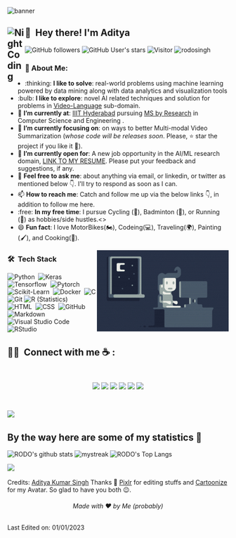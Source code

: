 ![banner](https://github.com/rodosingh/rodosingh/blob/main/avatar-grad.png)

<img alt="Night Coding" src="./assets/Hand%20Wave.gif" width='40' align="left"/><h2>👋 &nbsp;Hey there! I'm Aditya</h2>
---
![GitHub followers](https://img.shields.io/github/followers/rodosingh?style=social) ![GitHub User's stars](https://img.shields.io/github/stars/rodosingh?style=social) ![Visitor](https://visitor-badge.laobi.icu/badge?page_id=rodosingh.repoName) <img src="https://komarev.com/ghpvc/?username=rodosingh" alt="rodosingh" />

### 🤵 About Me:

<div align=left>
  <ul>
    <li>:thinking: <b>I like to solve</b>: real-world problems using machine learning powered by data mining along with data analytics and visualization tools</li>
    <li>:bulb: <b>I like to explore</b>: novel AI related techniques and solution for problems in <a href="https://en.wikipedia.org/wiki/Multimodal_learning">Video-Language</a> sub-domain.</li>
    <li>🌱 <b>I’m currently at</b>: <a href="https://www.iiit.ac.in/">IIIT Hyderabad</a> pursuing <a href="https://www.iiit.ac.in/academics/postgraduate/ms/cse/">MS by Research</a> in Computer Science and Engineering .</li>
    <li>🎯 <b>I’m currently focusing on</b>: on ways to better Multi-modal Video Summarization (<i>whose code will be releases soon</i>. Please, ⭐️ star the project if you like it 🤩).</li>
    <li>🤔 <b>I’m currently open for</b>: A new job opportunity in the AI/ML research domain, <a href="https://drive.google.com/file/d/1b2gp1qUyIQT0sl5WHZDuP87cqSEJ0vHI/view?usp=sharing">LINK TO MY RESUME</a>. Please put your feedback and suggestions, if any.</li>
    <li>💬 <b>Feel free to ask me</b>: about anything via email, or linkedin, or twitter as mentioned below 👇. I'll try to respond as soon as I can.</li>
    <li>📫 <b>How to reach me</b>: Catch and follow me up via the below links 👇, in addition to follow me here.</li>
    <li>:free: <b>In my free time</b>: I pursue Cycling (🚴), Badminton (🏸), or Running (🏃) as hobbies/side hustles.<>
    <li>😄 <b>Fun fact</b>: I love MotorBikes(🏍️), Codeing(💻), Traveling(🌍), Painting (🖌️), and Cooking(🥘).</li>
  </ul>
</div>

<img alt="Night Coding" src="https://raw.githubusercontent.com/AVS1508/AVS1508/master/assets/Night-Coding.gif" align="right"/>

### 🛠 &nbsp;Tech Stack

![Python](https://img.shields.io/badge/-Python-05122A?style=flat&logo=python)&nbsp;
![Keras](https://img.shields.io/badge/-Keras-05122A?style=flat&logo=keras)&nbsp;
![Tensorflow](https://img.shields.io/badge/-Tensorflow-05122A?style=flat&logo=tensorflow)&nbsp;
![Pytorch](https://img.shields.io/badge/-Pytorch-05122A?style=flat&logo=PyTorch)\
![Scikit-Learn](https://img.shields.io/badge/-Scikit%20Learn-05122A?style=flat&logo=scikitlearn)&nbsp;
![Docker](https://img.shields.io/badge/-Docker-05122A?style=flat&logo=Docker)&nbsp;
![C](https://img.shields.io/badge/-C-05122A?style=flat&logo=C&logoColor=A8B9CC)
![Git](https://img.shields.io/badge/-Git-05122A?style=flat&logo=git)
![R (Statistics)](https://img.shields.io/badge/-R-05122A?style=flat&logo=R&logoColor=276DC3)&nbsp;\
![HTML](https://img.shields.io/badge/-HTML-05122A?style=flat&logo=HTML5)&nbsp;
![CSS](https://img.shields.io/badge/-CSS-05122A?style=flat&logo=CSS3&logoColor=1572B6)&nbsp;
![GitHub](https://img.shields.io/badge/-GitHub-05122A?style=flat&logo=github)&nbsp;
![Markdown](https://img.shields.io/badge/-Markdown-05122A?style=flat&logo=markdown)&nbsp;\
![Visual Studio Code](https://img.shields.io/badge/-Visual%20Studio%20Code-05122A?style=flat&logo=visual-studio-code&logoColor=007ACC)&nbsp;
![RStudio](https://img.shields.io/badge/-RStudio-05122A?style=flat&logo=rstudio)&nbsp;
<!-- ![JavaScript](https://img.shields.io/badge/-JavaScript-05122A?style=flat&logo=javascript)&nbsp;
![Java](https://img.shields.io/badge/-Java-05122A?style=flat&logo=Java&logoColor=FFA518)&nbsp; -->
<!-- ![C++](https://img.shields.io/badge/-C++-05122A?style=flat&logo=C%2B%2B&logoColor=00599C)&nbsp; -->
<!-- ![React](https://img.shields.io/badge/-React-05122A?style=flat&logo=react)&nbsp;
![Node.js](https://img.shields.io/badge/-Node.js-05122A?style=flat&logo=node.js)&nbsp;
![Django](https://img.shields.io/badge/-Django-05122A?style=flat&logo=django&logoColor=092E20)&nbsp;
![Flask](https://img.shields.io/badge/-Flask-05122A?style=flat&logo=flask)&nbsp;
![Bootstrap](https://img.shields.io/badge/-Bootstrap-05122A?style=flat&logo=bootstrap&logoColor=563D7C)\ -->
<!-- ![Eclipse](https://img.shields.io/badge/-Eclipse-05122A?style=flat&logo=eclipse-ide&logoColor=2C2255)\
![Illustrator](https://img.shields.io/badge/-Illustrator-05122A?style=flat&logo=adobe-illustrator)&nbsp;
![Photoshop](https://img.shields.io/badge/-Photoshop-05122A?style=flat&logo=adobe-photoshop)&nbsp;
![InDesign](https://img.shields.io/badge/-InDesign-05122A?style=flat&logo=adobe-indesign) -->

## 🤝🏻 &nbsp;Connect with me ☕ :

<br>

<p align="center">
<a href="https://rodosingh.github.io"><img src="https://img.shields.io/badge/-rodosingh.github.io-3423A6?style=flat&logo=Google-Chrome&logoColor=white"/></a>
<a href="https://twitter.com/rodosingh23"><img src="https://img.shields.io/badge/-@rodosingh23-1877F2?style=flat&logo=Twitter&logoColor=white"/></a>
<a href="https://linkedin.com/in/aditya-singh-9639a8175"><img src="https://img.shields.io/badge/-Aditya%20Kumar%20Singh-0077B5?style=flat&logo=Linkedin&logoColor=white"/></a>
<a href="mailto:aditya.si@research.iiit.ac.in"><img src="https://img.shields.io/badge/-aditya.si@research.iiit.ac.in-D14836?style=flat&logo=Gmail&logoColor=white"/></a>
<a href="https://instagram.com/rodosingh"><img src="https://img.shields.io/badge/-@rodosingh-E4405F?style=flat&logo=Instagram&logoColor=white"/></a>
<a href="https://facebook.com/RodoAditya"><img src="https://img.shields.io/badge/-@RodoAditya-1877F2?style=flat&logo=Facebook&logoColor=white"/></a>
<!-- <a href="https://www.pinterest.ca/AVS1508"><img src="https://img.shields.io/badge/-@AVS1508-BD081C?style=flat&logo=Pinterest&logoColor=white"/></a>
<a href="https://www.behance.net/AVS1508"><img src="https://img.shields.io/badge/-@AVS1508-1769FF?style=flat&logo=Behance&logoColor=white"/></a> -->
</p>

<br>

<a href="https://www.youtube.com/watch?v=dQw4w9WgXcQ"><img src="https://user-images.githubusercontent.com/73097560/115834477-dbab4500-a447-11eb-908a-139a6edaec5c.gif"></a>

## By the way here are some of my statistics 🚀
![RODO's github stats](https://github-readme-stats.vercel.app/api?username=rodosingh&show_icons=true&theme=tokyonight)
<img src="https://github-readme-streak-stats.herokuapp.com/?user=rodosingh&theme=tokyonight" alt="mystreak"/>
![RODO's Top Langs](https://github-readme-stats.vercel.app/api/top-langs/?username=rodosingh&theme=tokyonight&layout=compact)

<a href="https://www.youtube.com/watch?v=dQw4w9WgXcQ"><img src="https://user-images.githubusercontent.com/73097560/115834477-dbab4500-a447-11eb-908a-139a6edaec5c.gif"></a>

Credits: [Aditya Kumar Singh](https://github.com/rodosingh)
Thanks 🤟 [Pixlr](https://pixlr.com/x/#editor) for editing stuffs and [Cartoonize](https://www.cartoonize.net/avatar-maker/) for my Avatar. So glad to have you both 😉.

<h6 align="center">Made with ❤️ by Me (probably)</h6>

Last Edited on: 01/01/2023
